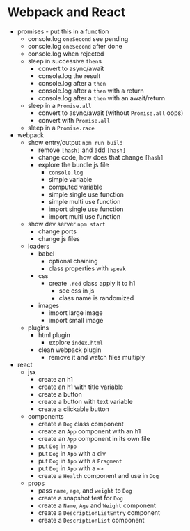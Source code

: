 # Webpack and React

* promises - put this in a function
  * console.log `oneSecond` see pending
  * console.log `oneSecond` after done
  * console.log when rejected
  * sleep in successive `then`s
    * convert to async/await
    * console.log the result
    * console.log after a `then`
    * console.log after a `then` with a return
    * console.log after a `then` with an await/return
  * sleep in a `Promise.all`
    * convert to async/await (without `Promise.all` oops)
    * convert with `Promise.all`
  * sleep in a `Promise.race`
* webpack
  * show entry/output `npm run build`
    * remove `[hash]` and add `[hash]`
    * change code, how does that change `[hash]`
    * explore the bundle js file
      * `console.log`
      * simple variable
      * computed variable
      * simple single use function
      * simple multi use function
      * import single use function
      * import multi use function
  * show dev server `npm start`
    * change ports
    * change js files
  * loaders
    * babel
      * optional chaining
      * class properties with `speak`
    * css
      * create `.red` class apply it to h1
        * see css in js
        * class name is randomized
    * images
      * import large image
      * import small image
  * plugins
    * html plugin
      * explore `index.html`
    * clean webpack plugin
      * remove it and watch files multiply
* react
  * jsx
    * create an h1
    * create an h1 with title variable
    * create a button
    * create a button with text variable
    * create a clickable button
  * components
    * create a `Dog` class component
    * create an `App` component with an h1
    * create an `App` component in its own file
    * put `Dog` in `App`
    * put `Dog` in `App` with a div
    * put `Dog` in `App` with a `Fragment`
    * put `Dog` in `App` with a `<>`
    * create a `Health` component and use in `Dog`
  * props
    * pass `name`, `age`, and `weight` to `Dog`
    * create a snapshot test for `Dog`
    * create a `Name`, `Age` and `Weight` component
    * create a `DescriptionListEntry` component
    * create a `DescriptionList` component
